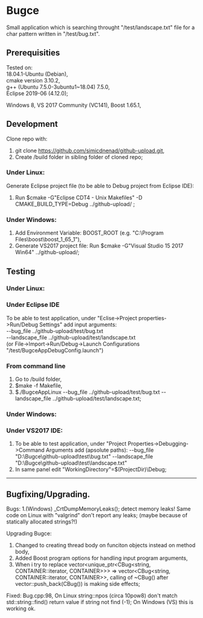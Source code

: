 # Bugce

Small application which is searching throught "/test/landscape.txt" file for a char pattern written in "/test/bug.txt".

## Prerequisities
Tested on:  
18.04.1-Ubuntu (Debian),  
cmake version 3.10.2,  
g++ (Ubuntu 7.5.0-3ubuntu1~18.04) 7.5.0,  
Eclipse 2019-06 (4.12.0);

Windows 8,
VS 2017 Community (VC141),
Boost 1.65.1,

## Development
Clone repo with:  
1. git clone https://github.com/simicdnenad/github-upload.git,  
2. Create /build folder in sibling folder of cloned repo;  
### Under Linux:
Generate Eclipse project file (to be able to Debug project from Eclipse IDE):  
1. Run $cmake -G"Eclipse CDT4 - Unix Makefiles" -D CMAKE_BUILD_TYPE=Debug ../github-upload/ ;  

### Under Windows: 
1. Add Environment Variable: BOOST_ROOT (e.g. "C:\Program Files\boost\boost_1_65_1"),  
2. Generate VS2017 project file: Run $cmake -G"Visual Studio 15 2017 Win64" ../github-upload/;  

## Testing
### Under Linux:
### Under Eclipse IDE
To be able to test application, under "Eclise->Project properties->Run/Debug Settings" add input arguments:  
--bug_file ../github-upload/test/bug.txt  
--landscape_file ../github-upload/test/landscape.txt  
(or File->Import->Run/Debug->Launch Configurations "/test/BugceAppDebugConfig.launch")
### From command line
1. Go to /build folder,  
2. $make -f Makefile,  
3. $./BugceAppLinux --bug_file ../github-upload/test/bug.txt --landscape_file ../github-upload/test/landscape.txt;  

### Under Windows:
### Under VS2017 IDE:
1. To be able to test application, under "Project Properties->Debugging->Command Arguments add (apsolute paths):
--bug_file "D:\\Bugce\\github-upload\\test\\bug.txt"   --landscape_file "D:\\Bugce\\github-upload\\test\\landscape.txt"  
2. In same panel edit "WorkingDirectory"=$(ProjectDir)\Debug;

--------------------------------------------------------------------------------------------------------------------------------------------------

## Bugfixing/Upgrading.
Bugs:
1.(Windows) _CrtDumpMemoryLeaks(); detect memory leaks! Same code on Linux with "valgrind" don't report any leaks;
(maybe because of statically allocated strings?!)

Upgrading Bugce:
1. Changed to creating thread body on funciton objects instead on method body,  
2. Added Boost program options for handling input program arguments,  
3. When i try to replace vector<unique_ptr<CBug<string, CONTAINER<string>::iterator, CONTAINER>>> => vector<CBug<string, CONTAINER<string>::iterator, CONTAINER>>,
calling of ~CBug() after vector::push_back(CBug()) is making side effects;


Fixed:
Bug.cpp:98, On Linux string::npos (circa 10pow8) don't match std::string::find() return value if string not find (-1); On Windows (VS) this is working ok.

